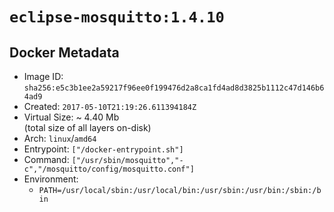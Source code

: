 # `eclipse-mosquitto:1.4.10`

## Docker Metadata

- Image ID: `sha256:e5c3b1ee2a59217f96ee0f199476d2a8ca1fd4ad8d3825b1112c47d146b64ad9`
- Created: `2017-05-10T21:19:26.611394184Z`
- Virtual Size: ~ 4.40 Mb  
  (total size of all layers on-disk)
- Arch: `linux`/`amd64`
- Entrypoint: `["/docker-entrypoint.sh"]`
- Command: `["/usr/sbin/mosquitto","-c","/mosquitto/config/mosquitto.conf"]`
- Environment:
  - `PATH=/usr/local/sbin:/usr/local/bin:/usr/sbin:/usr/bin:/sbin:/bin`
